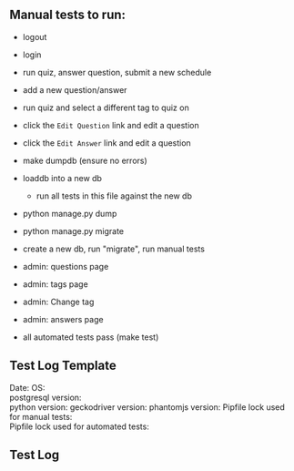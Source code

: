 ## Manual tests to run:

- logout
- login
- run quiz, answer question, submit a new schedule
- add a new question/answer
- run quiz and select a different tag to quiz on
- click the `Edit Question` link and edit a question
- click the `Edit Answer` link and edit a question

- make dumpdb (ensure no errors)
- loaddb into a new db
    - run all tests in this file against the new db
- python manage.py dump
- python manage.py migrate

- create a new db, run "migrate", run manual tests

- admin: questions page

- admin: tags page
- admin: Change tag

- admin: answers page

- all automated tests pass (make test)

## Test Log Template

Date: 
OS:  
postgresql version:  
python version: 
geckodriver version: 
phantomjs version: 
Pipfile lock used for manual tests:  
Pipfile lock used for automated tests:  

## Test Log

